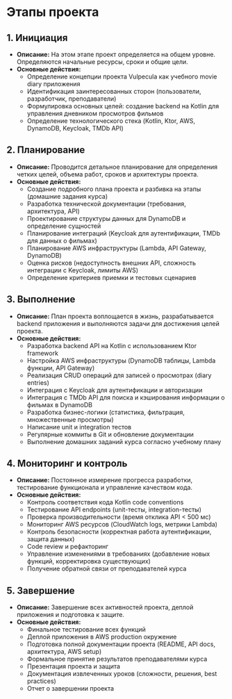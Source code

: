 # Этапы проекта

## 1. Инициация

* **Описание:** На этом этапе проект определяется на общем уровне. Определяются начальные ресурсы, сроки и общие цели.
* **Основные действия:**
  * Определение концепции проекта Vulpecula как учебного movie diary приложения
  * Идентификация заинтересованных сторон (пользователи, разработчик, преподаватели)
  * Формулировка основных целей: создание backend на Kotlin для управления дневником просмотров фильмов
  * Определение технологического стека (Kotlin, Ktor, AWS, DynamoDB, Keycloak, TMDb API)

## 2. Планирование

* **Описание:** Проводится детальное планирование для определения четких целей, объема работ, сроков и архитектуры проекта.
* **Основные действия:**
  * Создание подробного плана проекта и разбивка на этапы (домашние задания курса)
  * Разработка технической документации (требования, архитектура, API)
  * Проектирование структуры данных для DynamoDB и определение сущностей
  * Планирование интеграций (Keycloak для аутентификации, TMDb для данных о фильмах)
  * Планирование AWS инфраструктуры (Lambda, API Gateway, DynamoDB)
  * Оценка рисков (недоступность внешних API, сложность интеграции с Keycloak, лимиты AWS)
  * Определение критериев приемки и тестовых сценариев

## 3. Выполнение

* **Описание:** План проекта воплощается в жизнь, разрабатывается backend приложения и выполняются задачи для достижения целей проекта.
* **Основные действия:**
  * Разработка backend API на Kotlin с использованием Ktor framework
  * Настройка AWS инфраструктуры (DynamoDB таблицы, Lambda функции, API Gateway)
  * Реализация CRUD операций для записей о просмотрах (diary entries)
  * Интеграция с Keycloak для аутентификации и авторизации
  * Интеграция с TMDb API для поиска и кэширования информации о фильмах в DynamoDB
  * Разработка бизнес-логики (статистика, фильтрация, множественные просмотры)
  * Написание unit и integration тестов
  * Регулярные коммиты в Git и обновление документации
  * Выполнение домашних заданий курса согласно учебному плану

## 4. Мониторинг и контроль

* **Описание:** Постоянное измерение прогресса разработки, тестирование функционала и управление качеством кода.
* **Основные действия:**
  * Контроль соответствия кода Kotlin code conventions
  * Тестирование API endpoints (unit-тесты, integration-тесты)
  * Проверка производительности (время отклика API < 500 мс)
  * Мониторинг AWS ресурсов (CloudWatch logs, метрики Lambda)
  * Контроль безопасности (корректная работа аутентификации, защита данных)
  * Code review и рефакторинг
  * Управление изменениями в требованиях (добавление новых функций, корректировка существующих)
  * Получение обратной связи от преподавателей курса

## 5. Завершение

* **Описание:** Завершение всех активностей проекта, деплой приложения и подготовка к защите.
* **Основные действия:**
  * Финальное тестирование всех функций
  * Деплой приложения в AWS production окружение
  * Подготовка полной документации проекта (README, API docs, архитектура, AWS setup)
  * Формальное принятие результатов преподавателями курса
  * Презентация проекта и защита
  * Документация извлеченных уроков (сложности, решения, best practices)
  * Отчет о завершении проекта